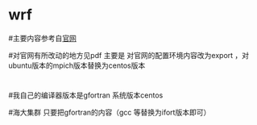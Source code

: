 # wrf

#主要内容参考自[官网](http://www2.mmm.ucar.edu/wrf/OnLineTutorial/compilation_tutorial.php)

#对官网有所改动的地方见pdf  主要是 对官网的配置环境内容改为export ，对ubuntu版本的mpich版本替换为centos版本

#

#我自己的编译器版本是gfortran 系统版本centos

#海大集群 只要把gfortran的内容（gcc 等替换为ifort版本即可）

#
